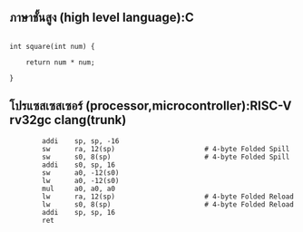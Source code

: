 ## ภาษาชั้นสูง (high level language):C
~~~

int square(int num) {

    return num * num;
    
}

~~~

## โปรแซสเซสเซอร์ (processor,microcontroller):RISC-V rv32gc clang(trunk)

~~~
        addi    sp, sp, -16
        sw      ra, 12(sp)                      # 4-byte Folded Spill
        sw      s0, 8(sp)                       # 4-byte Folded Spill
        addi    s0, sp, 16
        sw      a0, -12(s0)
        lw      a0, -12(s0)
        mul     a0, a0, a0
        lw      ra, 12(sp)                      # 4-byte Folded Reload
        lw      s0, 8(sp)                       # 4-byte Folded Reload
        addi    sp, sp, 16
        ret
~~~

